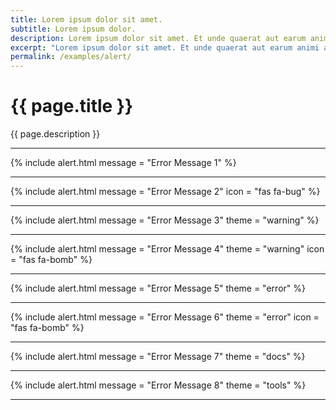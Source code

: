```yaml
---
title: Lorem ipsum dolor sit amet.
subtitle: Lorem ipsum dolor.
description: Lorem ipsum dolor sit amet. Et unde quaerat aut earum animi aut explicabo saepe qui quibusdam accusamus ut velit asperiores vel natus temporibus. Qui sapiente saepe qui totam saepe est suscipit quia vel error provident cum omnis eius aut galisum rem nulla dolor? Qui internos voluptas est nulla odit est temporibus expedita eos quidem cumque. Ea voluptates eligendi quo rerum libero et molestiae harum vel fugit magni et cupiditate optio At quia consequuntur ut exercitationem laboriosam. Cum blanditiis voluptatibus At amet sunt At quia deleniti id quibusdam neque ut odio placeat.
excerpt: "Lorem ipsum dolor sit amet. Et unde quaerat aut earum animi aut explicabo saepe qui quibusdam accusamus ut velit asperiores vel natus temporibus."
permalink: /examples/alert/
---
```


<h1>{{ page.title }}</h1>
<p class = "text-justify">{{ page.description }}</p>
<hr/>
{% include alert.html message = "Error Message 1" %}<hr/>
{% include alert.html message = "Error Message 2" icon = "fas fa-bug" %}<hr/> 
{% include alert.html message = "Error Message 3" theme = "warning"  %}<hr/>
{% include alert.html message = "Error Message 4" theme = "warning" icon = "fas fa-bomb"  %}<hr/>
{% include alert.html message = "Error Message 5" theme = "error"  %}<hr/>
{% include alert.html message = "Error Message 6" theme = "error" icon = "fas fa-bomb" %}<hr/>
{% include alert.html message = "Error Message 7" theme = "docs" %}<hr/>
{% include alert.html message = "Error Message 8" theme = "tools" %}<hr/>
